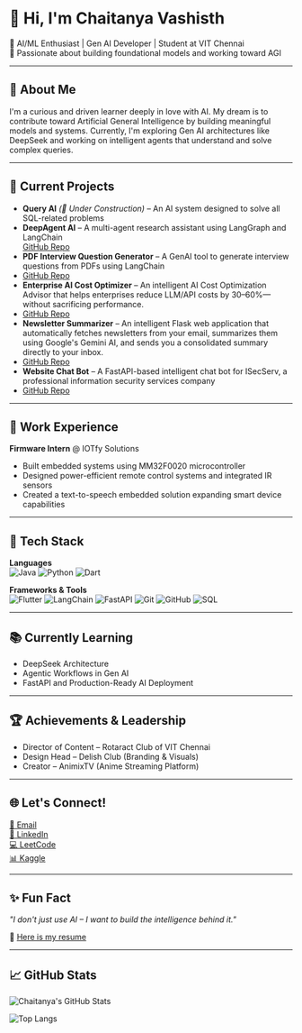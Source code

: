 # 👋 Hi, I'm Chaitanya Vashisth

🚀 AI/ML Enthusiast | Gen AI Developer | Student at VIT Chennai  
🎯 Passionate about building foundational models and working toward AGI

---

## 🧠 About Me
I'm a curious and driven learner deeply in love with AI. My dream is to contribute toward Artificial General Intelligence by building meaningful models and systems. Currently, I'm exploring Gen AI architectures like DeepSeek and working on intelligent agents that understand and solve complex queries.

---

## 🔭 Current Projects
- **Query AI** *(🚧 Under Construction)* – An AI system designed to solve all SQL-related problems  
- **DeepAgent AI** – A multi-agent research assistant using LangGraph and LangChain  
  [GitHub Repo](https://github.com/Chaitanya782/DeepAgentAI)
- **PDF Interview Question Generator** – A GenAI tool to generate interview questions from PDFs using LangChain
- [GitHub Repo](https://github.com/Chaitanya782/pdf-interview-questions-generator)
- **Enterprise AI Cost Optimizer** – An intelligent AI Cost Optimization Advisor that helps enterprises reduce LLM/API costs by 30–60%—without sacrificing performance.
- [GitHub Repo](https://github.com/Chaitanya782/Enterprise-AI-Cost-Optimizer)
- **Newsletter Summarizer** – An intelligent Flask web application that automatically fetches newsletters from your email, summarizes them using Google's Gemini AI, and sends you a consolidated summary directly to your inbox.
- [GitHub Repo](https://github.com/Chaitanya782/Newsletter-Summarizer)
- **Website Chat Bot** – A FastAPI-based intelligent chat bot for ISecServ, a professional information security services company
- [GitHub Repo](https://github.com/Chaitanya782/Website-Chatbot)


---

## 💼 Work Experience
**Firmware Intern** @ IOTfy Solutions  
- Built embedded systems using MM32F0020 microcontroller  
- Designed power-efficient remote control systems and integrated IR sensors  
- Created a text-to-speech embedded solution expanding smart device capabilities

---

## 🧰 Tech Stack

**Languages**  
![Java](https://img.shields.io/badge/Java-%23ED8B00.svg?style=flat&logo=java&logoColor=white)
![Python](https://img.shields.io/badge/Python-3670A0?style=flat&logo=python&logoColor=ffdd54)
![Dart](https://img.shields.io/badge/Dart-0175C2?style=flat&logo=dart&logoColor=white)

**Frameworks & Tools**  
![Flutter](https://img.shields.io/badge/Flutter-02569B?style=flat&logo=flutter&logoColor=white)
![LangChain](https://img.shields.io/badge/LangChain-AI%20Framework-brightgreen)
![FastAPI](https://img.shields.io/badge/FastAPI-005571?style=flat&logo=fastapi)
![Git](https://img.shields.io/badge/Git-F05032?style=flat&logo=git&logoColor=white)
![GitHub](https://img.shields.io/badge/GitHub-181717?style=flat&logo=github)
![SQL](https://img.shields.io/badge/SQL-4479A1?style=flat&logo=postgresql&logoColor=white)

---

## 📚 Currently Learning
- DeepSeek Architecture  
- Agentic Workflows in Gen AI  
- FastAPI and Production-Ready AI Deployment

---

## 🏆 Achievements & Leadership
- Director of Content – Rotaract Club of VIT Chennai  
- Design Head – Delish Club (Branding & Visuals)  
- Creator – AnimixTV (Anime Streaming Platform)

---

## 🌐 Let's Connect!
[📧 Email](mailto:chaitanya.vashisth1@gmail.com)  
[🔗 LinkedIn](https://www.linkedin.com/in/chaitanyavashisth/)  
[💻 LeetCode](https://leetcode.com/u/Chaitanya2882/)  
[📊 Kaggle ](https://www.kaggle.com/code/drapes/)

---

## ✨ Fun Fact
_"I don't just use AI – I want to build the intelligence behind it."_

📄 [Here is my resume](https://drive.google.com/file/d/1lZkPRu_iTyuwmcxVNTcKMDDlhtyyoFPs/view?usp=sharing)

---

## 📈 GitHub Stats

![Chaitanya's GitHub Stats](https://github-readme-stats.vercel.app/api?username=Chaitanya782&show_icons=true&theme=tokyonight)

![Top Langs](https://github-readme-stats.vercel.app/api/top-langs/?username=Chaitanya782&layout=compact&theme=tokyonight)



